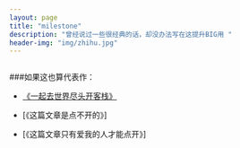 ```yaml
---
layout: page
title: "milestone"
description: "曾经说过一些很经典的话，却没办法写在这提升BIG用 "
header-img: "img/zhihu.jpg"
---
```



<center>
    <p><img src="" align="center"></p>
</center>


###如果这也算代表作：


- [《一起去世界尽头开客栈》](http://www.douban.com/note/285874962/)

- [《这篇文章是点不开的》]

- [《这篇文章只有爱我的人才能点开》]







